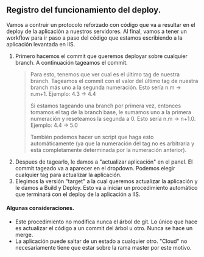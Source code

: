 ## Registro del funcionamiento del deploy.

Vamos a contruir un protocolo reforzado con código que va a resultar en el deploy de la aplicación a nuestros servidores. Al final, vamos a tener un workflow para ir paso a paso del código que estamos escribiendo a la aplicación levantada en IIS.

1. Primero hacemos el commit que queremos deployar sobre cualquier branch. A continuación tageamos el commit.
    > Para esto, tenemos que ver cual es el último tag de nuestra branch. Tageamos el commit con el valor del último tag de nuestra branch más uno a la segunda numeración. Esto sería n.m -> n.m+1.
    > Ejemplo: 4.3 -> 4.4
    >
    > Si estamos tageando una branch por primera vez, entonces tomamos el tag de la branch base, le sumamos uno a la primera numeración y reseteamos la segunda a 0. Esto sería n.m -> n+1.0.
    > Ejemplo: 4.4 -> 5.0
    >
    > También podemos hacer un script que haga esto automáticamente (ya que la numeración del tag no es arbitraria y está completamente determinada por la numeración anterior).
2. Despues de tagearlo, le damos a "actualizar aplicación" en el panel. El commit tageado va a aparecer en el dropdown. Podemos elegir cualquier tag para actualizar la aplicación.
3. Elegimos la versión "target" a la cual queremos actualizar la aplicación y le damos a Build y Deploy. Esto va a iniciar un procedimiento automático que terminará con el deploy de la aplicación a IIS.

#### Algunas consideraciones.

* Este procedimiento no modifica nunca el árbol de git. Lo único que hace es actualizar el código a un commit del árbol u otro. Nunca se hace un merge.
* La aplicación puede saltar de un estado a cualquier otro. "Cloud" no necesariamente tiene que estar sobre la rama master por este motivo.
